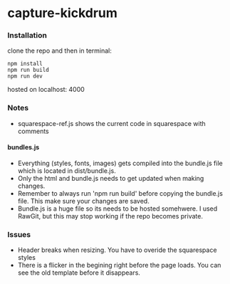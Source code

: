 # capture-kickdrum

### Installation
clone the repo and then in terminal:
```
npm install
npm run build
npm run dev
```
hosted on localhost: 4000

### Notes
* squarespace-ref.js shows the current code in squarespace with comments

#### bundles.js
* Everything (styles, fonts, images) gets compiled into the bundle.js file which is located in dist/bundle.js. 
* Only the html and bundle.js needs to get updated when making changes.
* Remember to always run 'npm run build' before copying the bundle.js file. This make sure your changes are saved.
* Bundle.js is a huge file so its needs to be hosted somehwere. I used RawGit, but this may stop working if the repo becomes private.

### Issues
* Header breaks when resizing. You have to overide the squarespace styles
* There is a flicker in the begining right before the page loads. You can see the old template before it disappears.